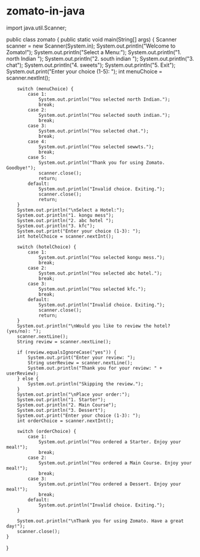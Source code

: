 # zomato-in-java
import java.util.Scanner;

public class zomato {
    public static void main(String[] args) {
        Scanner scanner = new Scanner(System.in);
        System.out.println("Welcome to Zomato!");
        System.out.println("Select a Menu:");
        System.out.println("1. north Indian ");
        System.out.println("2. south indian ");
        System.out.println("3. chat");
        System.out.println("4. sweets");
        System.out.println("5. Exit");
        System.out.print("Enter your choice (1-5): ");
        int menuChoice = scanner.nextInt();

        switch (menuChoice) {
            case 1:
                System.out.println("You selected north Indian.");
                break;
            case 2:
                System.out.println("You selected south indian.");
                break;
            case 3:
                System.out.println("You selected chat.");
                break;
            case 4:
                System.out.println("You selected sewwts.");
                break;
            case 5:
                System.out.println("Thank you for using Zomato. Goodbye!");
                scanner.close();
                return;
            default:
                System.out.println("Invalid choice. Exiting.");
                scanner.close();
                return;
        }
        System.out.println("\nSelect a Hotel:");
        System.out.println("1. kongu mess");
        System.out.println("2. abc hotel ");
        System.out.println("3. kfc");
        System.out.print("Enter your choice (1-3): ");
        int hotelChoice = scanner.nextInt();

        switch (hotelChoice) {
            case 1:
                System.out.println("You selected kongu mess.");
                break;
            case 2:
                System.out.println("You selected abc hotel.");
                break;
            case 3:
                System.out.println("You selected kfc.");
                break;
            default:
                System.out.println("Invalid choice. Exiting.");
                scanner.close();
                return;
        }
        System.out.println("\nWould you like to review the hotel? (yes/no): ");
        scanner.nextLine();
        String review = scanner.nextLine();

        if (review.equalsIgnoreCase("yes")) {
            System.out.print("Enter your review: ");
            String userReview = scanner.nextLine();
            System.out.println("Thank you for your review: " + userReview);
        } else {
            System.out.println("Skipping the review.");
        }
        System.out.println("\nPlace your order:");
        System.out.println("1. Starter");
        System.out.println("2. Main Course");
        System.out.println("3. Dessert");
        System.out.print("Enter your choice (1-3): ");
        int orderChoice = scanner.nextInt();

        switch (orderChoice) {
            case 1:
                System.out.println("You ordered a Starter. Enjoy your meal!");
                break;
            case 2:
                System.out.println("You ordered a Main Course. Enjoy your meal!");
                break;
            case 3:
                System.out.println("You ordered a Dessert. Enjoy your meal!");
                break;
            default:
                System.out.println("Invalid choice. Exiting.");
        }

        System.out.println("\nThank you for using Zomato. Have a great day!");
        scanner.close();
    }
}
